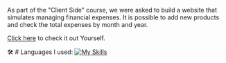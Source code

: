 As part of the "Client Side" course, we were asked to build a website that simulates managing financial expenses. It is possible to add new products and check the total expenses by month and year.

[Click here](https://chipper-bombolone-80b026.netlify.app/) to check it out Yourself.

🛠️ # Languages I used: 
[![My Skills](https://skillicons.dev/icons?i=js,html,css)](https://skillicons.dev)

